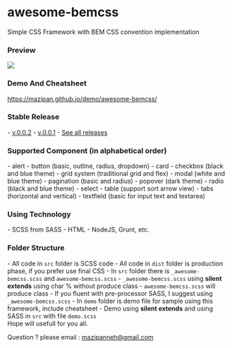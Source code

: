# awesome-bemcss
Simple CSS Framework with BEM CSS convention implementation

<h3>Preview</h3>
<img src="http://i1176.photobucket.com/albums/x322/mazipanneh/awesome-bemcss_zpsrlpgn4yj.png" />

<h3>Demo And Cheatsheet</h3>
<a href="https://mazipan.github.io/demo/awesome-bemcss/">https://mazipan.github.io/demo/awesome-bemcss/</a>

<h3>Stable Release</h3>
- <a href="https://github.com/mazipan/awesome-bemcss/releases/tag/v0.0.2">v.0.0.2</a>
- <a href="https://github.com/mazipan/awesome-bemcss/releases/tag/v0.0.1">v.0.0.1</a>
- <a href="https://github.com/mazipan/awesome-bemcss/releases">See all releases</a>

<h3>Supported Component (in alphabetical order)</h3>
- alert 
- button (basic, outline, radius, dropdown)
- card
- checkbox (black and blue theme)
- grid system (traditional grid and flex)
- modal (white and blue theme)
- pagination (basic and radius)
- popover (dark theme)
- radio (black and blue theme)
- select
- table (support sort arrow view)
- tabs (horizontal and vertical)
- textfield (basic for input text and textarea)

<h3>Using Technology</h3>
- SCSS from SASS 
- HTML
- NodeJS, Grunt, etc.

<h3>Folder Structure</h3>
- All code in <code>src</code> folder is SCSS code
- All code in <code>dist</code> folder is production phase, if you prefer use final CSS
- In <code>src</code> folder there is <code>_awesome-bemcss.scss</code> and <code>awesome-bemcss.scss</code>
- <code>_awesome-bemcss.scss</code> using <strong>silent extends</strong> using char % without produce class
- <code>awesome-bemcss.scss</code> will produce class
- If you fluent with pre-processor SASS, I suggest using <code>_awesome-bemcss.scss</code>
- In <code>demo</code> folder is demo file for sample using this framework, include cheatsheet
- Demo using <strong>silent extends</strong> and using SASS in <code>src</code> with file <code>demo.scss</code>

</br>
Hope will usefull for you all.</br>

Question ? please email : mazipanneh@gmail.com

